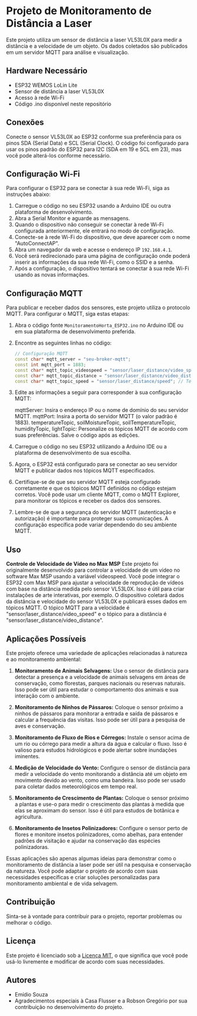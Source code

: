 # Projeto de Monitoramento de Distância a Laser

Este projeto utiliza um sensor de distância a laser VL53L0X para medir a distância e a velocidade de um objeto. Os dados coletados são publicados em um servidor MQTT para análise e visualização.

## Hardware Necessário

- ESP32 WEMOS LoLin Lite
- Sensor de distância a laser VL53L0X
- Acesso à rede Wi-Fi
- Código .ino disponível neste repositório

## Conexões

Conecte o sensor VL53L0X ao ESP32 conforme sua preferência para os pinos SDA (Serial Data) e SCL (Serial Clock). O código foi configurado para usar os pinos padrão do ESP32 para I2C (SDA em 19 e SCL em 23), mas você pode alterá-los conforme necessário.

## Configuração Wi-Fi

Para configurar o ESP32 para se conectar à sua rede Wi-Fi, siga as instruções abaixo:

1. Carregue o código no seu ESP32 usando a Arduino IDE ou outra plataforma de desenvolvimento.
2. Abra a Serial Monitor e aguarde as mensagens.
3. Quando o dispositivo não conseguir se conectar à rede Wi-Fi configurada anteriormente, ele entrará no modo de configuração.
4. Conecte-se à rede Wi-Fi do dispositivo, que deve aparecer com o nome "AutoConnectAP".
5. Abra um navegador da web e acesse o endereço IP `192.168.4.1`.
6. Você será redirecionado para uma página de configuração onde poderá inserir as informações da sua rede Wi-Fi, como o SSID e a senha.
7. Após a configuração, o dispositivo tentará se conectar à sua rede Wi-Fi usando as novas informações.

## Configuração MQTT

Para publicar e receber dados dos sensores, este projeto utiliza o protocolo MQTT. Para configurar o MQTT, siga estas etapas:

1. Abra o código fonte `MonitoramentoHorta_ESP32.ino` no Arduino IDE ou em sua plataforma de desenvolvimento preferida.

2. Encontre as seguintes linhas no código:

    ```cpp
   // Configuração MQTT
   const char* mqtt_server = "seu-broker-mqtt";
   const int mqtt_port = 1883;
   const char* mqtt_topic_videospeed = "sensor/laser_distance/video_speed"; // Tópico de velocidade
   const char* mqtt_topic_distance = "sensor/laser_distance/video_distance"; // Tópico de distância
   const char* mqtt_topic_speed = "sensor/laser_distance/speed"; // Terceiro tópico

3. Edite as informações a seguir para corresponder à sua configuração MQTT:

   mqttServer: Insira o endereço IP ou o nome de domínio do seu servidor MQTT.
   mqttPort: Insira a porta do servidor MQTT (o valor padrão é 1883).
   temperatureTopic, soilMoistureTopic, soilTemperatureTopic, humidityTopic, lightTopic: Personalize os tópicos MQTT de acordo com suas preferências.
   Salve o código após as edições.

4. Carregue o código no seu ESP32 utilizando a Arduino IDE ou a plataforma de desenvolvimento de sua escolha.

5. Agora, o ESP32 está configurado para se conectar ao seu servidor MQTT e publicar dados nos tópicos MQTT especificados.

6. Certifique-se de que seu servidor MQTT esteja configurado corretamente e que os tópicos MQTT definidos no código estejam corretos. Você pode usar um cliente MQTT, como o MQTT Explorer, para monitorar os tópicos e receber os dados dos sensores.

7. Lembre-se de que a segurança do servidor MQTT (autenticação e autorização) é importante para proteger suas comunicações. A configuração específica pode variar dependendo do seu ambiente MQTT.

## Uso

**Controle de Velocidade de Vídeo no Max MSP**
Este projeto foi originalmente desenvolvido para controlar a velocidade de um vídeo no software Max MSP usando a variável videospeed. Você pode integrar o ESP32 com Max MSP para ajustar a velocidade de reprodução de vídeos com base na distância medida pelo sensor VL53L0X. Isso é útil para criar instalações de arte interativas, por exemplo.
O dispositivo coletará dados da distância e velocidade do sensor VL53L0X e publicará esses dados em tópicos MQTT. O tópico MQTT para a velocidade é "sensor/laser_distance/video_speed" e o tópico para a distância é "sensor/laser_distance/video_distance".

## Aplicações Possíveis

Este projeto oferece uma variedade de aplicações relacionadas à natureza e ao monitoramento ambiental:

1. **Monitoramento de Animais Selvagens:** Use o sensor de distância para detectar a presença e a velocidade de animais selvagens em áreas de conservação, como florestas, parques nacionais ou reservas naturais. Isso pode ser útil para estudar o comportamento dos animais e sua interação com o ambiente.

2. **Monitoramento de Ninhos de Pássaros:** Coloque o sensor próximo a ninhos de pássaros para monitorar a entrada e saída de pássaros e calcular a frequência das visitas. Isso pode ser útil para a pesquisa de aves e conservação.

3. **Monitoramento de Fluxo de Rios e Córregos:** Instale o sensor acima de um rio ou córrego para medir a altura da água e calcular o fluxo. Isso é valioso para estudos hidrológicos e pode alertar sobre inundações iminentes.

4. **Medição de Velocidade do Vento:** Configure o sensor de distância para medir a velocidade do vento monitorando a distância até um objeto em movimento devido ao vento, como uma bandeira. Isso pode ser usado para coletar dados meteorológicos em tempo real.

5. **Monitoramento de Crescimento de Plantas:** Coloque o sensor próximo a plantas e use-o para medir o crescimento das plantas à medida que elas se aproximam do sensor. Isso é útil para estudos de botânica e agricultura.

6. **Monitoramento de Insetos Polinizadores:** Configure o sensor perto de flores e monitore insetos polinizadores, como abelhas, para entender padrões de visitação e ajudar na conservação das espécies polinizadoras.

Essas aplicações são apenas algumas ideias para demonstrar como o monitoramento de distância a laser pode ser útil na pesquisa e conservação da natureza. Você pode adaptar o projeto de acordo com suas necessidades específicas e criar soluções personalizadas para monitoramento ambiental e de vida selvagem.

## Contribuição

Sinta-se à vontade para contribuir para o projeto, reportar problemas ou melhorar o código.

## Licença

Este projeto é licenciado sob a [Licença MIT](LICENSE), o que significa que você pode usá-lo livremente e modificar de acordo com suas necessidades.

## Autores

- Emídio Souza
- Agradecimentos especiais à Casa Flusser e a Robson Gregório por sua contribuição no desenvolvimento do projeto.


